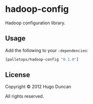 # hadoop-config

Hadoop configuration library.

## Usage

Add the following to your `:dependencies`:

```clj
[palletops/hadoop-config "0.1.0"]
```

## License

Copyright © 2012 Hugo Duncan

All rights reserved.
